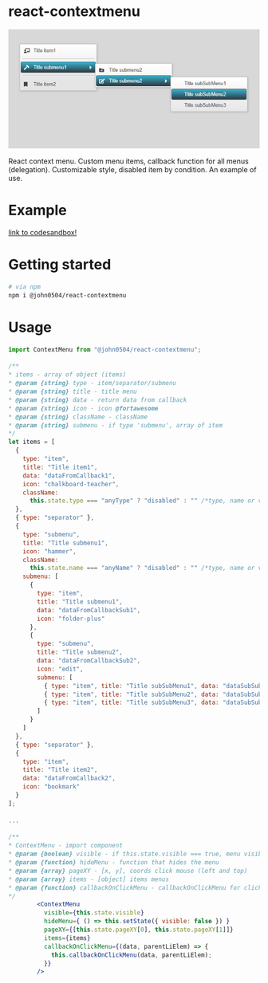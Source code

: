 # react-contextmenu
![menu demo](https://raw.githubusercontent.com/john050481/react-contextmenu/master/demo.png)

React context menu. Custom menu items, callback function for all menus (delegation). Customizable style, disabled item by condition.
An example of use.

# Example
[link to codesandbox!](https://codesandbox.io/s/john0504react-contextmenu-e211k)

# Getting started
```bash
# via npm
npm i @john0504/react-contextmenu
```
# Usage
```jsx
import ContextMenu from "@john0504/react-contextmenu";

/**
* items - array of object (items)
* @param {string} type - item/separator/submenu
* @param {string} title - title menu
* @param {string} data - return data from callback
* @param {string} icon - icon @fortawesome
* @param {string} className - className
* @param {string} submenu - if type 'submenu', array of item
*/
let items = [
  {
    type: "item",
    title: "Title item1",
    data: "dataFromCallback1",
    icon: "chalkboard-teacher",
    className:
      this.state.type === "anyType" ? "disabled" : "" /*type, name or value*/
  },
  { type: "separator" },
  {
    type: "submenu",
    title: "Title submenu1",
    icon: "hammer",
    className:
      this.state.name === "anyName" ? "disabled" : "" /*type, name or value*/,
    submenu: [
      {
        type: "item",
        title: "Title submenu1",
        data: "dataFromCallbackSub1",
        icon: "folder-plus"
      },
      {
        type: "submenu",
        title: "Title submenu2",
        data: "dataFromCallbackSub2",
        icon: "edit",
        submenu: [
          { type: "item", title: "Title subSubMenu1", data: "dataSubSubMenu1" },
          { type: "item", title: "Title subSubMenu2", data: "dataSubSubMenu2" },
          { type: "item", title: "Title subSubMenu3", data: "dataSubSubMenu3" }
        ]
      }
    ]
  },
  { type: "separator" },
  {
    type: "item",
    title: "Title item2",
    data: "dataFromCallback2",
    icon: "bookmark"
  }
];

...

/**
* ContextMenu - import component
* @param {boolean} visible - if this.state.visible === true, menu visible
* @param {function} hideMenu - function that hides the menu
* @param {array} pageXY - [x, y], coords click mouse (left and top)
* @param {array} items - [object] items menus
* @param {function} callbackOnClickMenu - callbackOnClickMenu for click menu item (return data and parent LI element)
*/
        <ContextMenu
          visible={this.state.visible}
          hideMenu={ () => this.setState({ visible: false }) }
          pageXY={[this.state.pageXY[0], this.state.pageXY[1]]}
          items={items}
          callbackOnClickMenu={(data, parentLiElem) => {
            this.callbackOnClickMenu(data, parentLiElem);
          }}
        />
```
